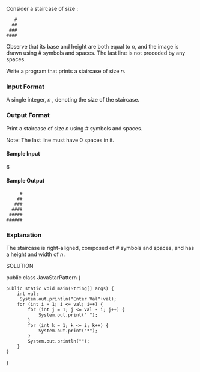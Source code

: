 Consider a staircase of size :
```
   #
  ##
 ###
####
```
Observe that its base and height are both equal to *n*, and the image is drawn using # symbols and spaces. The last line is not preceded by any spaces.

Write a program that prints a staircase of size *n*.

### Input Format

A single integer, *n* , denoting the size of the staircase.

### Output Format

Print a staircase of size *n* using # symbols and spaces.

Note: The last line must have 0 spaces in it.

#### Sample Input

6 
#### Sample Output
```
     #
    ##
   ###
  ####
 #####
######
```
### Explanation

The staircase is right-aligned, composed of # symbols and spaces, and has a height and width of *n*.


SOLUTION

public class JavaStarPattern {
 
    public static void main(String[] args) {
        int val;
         System.out.println("Enter Val"+val);
        for (int i = 1; i <= val; i++) {
            for (int j = 1; j <= val - i; j++) {
                System.out.print(" ");
            }
            for (int k = 1; k <= i; k++) {
                System.out.print("*");
            }
            System.out.println("");
        }
    }
 
}
